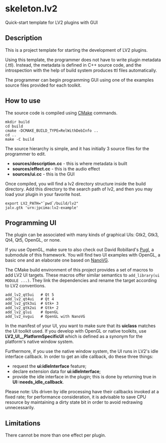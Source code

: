 # skeleton.lv2
Quick-start template for LV2 plugins with GUI

## Description

This is a project template for starting the development of LV2 plugins.

Using this template, the programmer does not have to write plugin metadata (.ttl).
Instead, the metadata is defined in C++ source code, and the introspection with the
help of build system produces ttl files automatically.

The programmer can begin programming GUI using one of the examples source files
provided for each toolkit.

## How to use

The source code is compiled using [CMake](https://cmake.org) commands.

    mkdir build
    cd build
    cmake -DCMAKE_BUILD_TYPE=RelWithDebInfo ..
    cd ..
    make -C build

The source hierarchy is simple, and it has initially 3 source files for the programmer to edit.

- **sources/description.cc** - this is where metadata is built
- **sources/effect.cc** - this is the audio effect
- **sources/ui.cc** - this is the GUI

Once compiled, you will find a lv2 directory structure inside the build directory.
Add this directory to the search path of lv2, and then you may load your plugin in your favorite host.

    export LV2_PATH="`pwd`/build/lv2"
    jalv.gtk 'urn:jpcima:lv2-example'

## Programming UI

The plugin can be associated with many kinds of graphical UIs: Gtk2, Gtk3, Qt4, Qt5, OpenGL, or none.

If you use OpenGL, make sure to also check out David Robillard's [Pugl](https://drobilla.net/software/pugl), a submodule of this framework.
You will find two UI examples with OpenGL, a basic one and an elaborate one based on [NanoVG](https://github.com/memononen/nanovg).

The CMake build environment of this project provides a set of macros to add LV2 UI targets.
These macros offer similar semantics to `add_library(ui MODULE ...)`.
They link the dependencies and rename the target according to LV2 conventions.

    add_lv2_qt5ui   # Qt 5
    add_lv2_qt4ui   # Qt 4
    add_lv2_gtk3ui  # Gtk+ 3
    add_lv2_gtk2ui  # Gtk+ 2
    add_lv2_glui    # OpenGL
    add_lv2_nvgui   # OpenGL with NanoVG

In the manifest of your UI, you want to make sure that its **uiclass** matches the UI toolkit used.
If you develop with OpenGL or native toolkits, use **LV2_UI__PlatformSpecificUI** which is defined as a synonym for the platform's native window system.

Furthermore, if you use the native window system, the UI runs in LV2's idle interface callback.
In order to get an idle callback, do these three things:
- request the **ui:idleInterface** feature;
- declare extension data for **ui:idleInterface**;
- provide the idle interface in the plugin; this is done by returning true in **UI::needs_idle_callback**.

Please note: UIs driven by idle processing have their callbacks invoked at a fixed rate; for performance consideration, it is advisable to save CPU resource by maintaining a dirty state bit in order to avoid redrawing unnecessarily.

## Limitations

There cannot be more than one effect per plugin.
